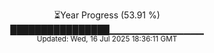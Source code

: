 <p align="center">
⏳Year Progress (53.91 %) <br>
████████████████▁▁▁▁▁▁▁▁▁▁▁▁▁▁ <br>
<sub>Updated: Wed, 16 Jul 2025 18:36:11 GMT</sub>
</p>

